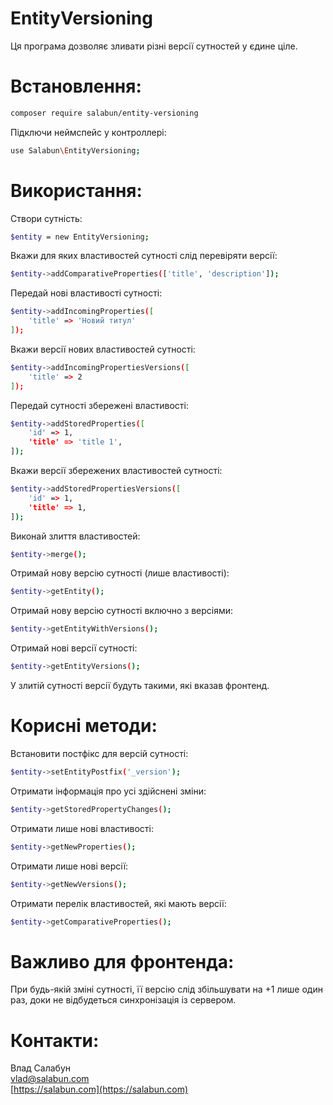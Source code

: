 # EntityVersioning
Ця програма дозволяє зливати різні версії сутностей у єдине ціле.
# Встановлення:
```sh
composer require salabun/entity-versioning
```
Підключи неймспейс у контроллері:
```sh
use Salabun\EntityVersioning;
```
# Використання:
Створи сутність:
```sh
$entity = new EntityVersioning;
```
Вкажи для яких властивостей сутності слід перевіряти версії:
```sh
$entity->addComparativeProperties(['title', 'description']);
```
Передай нові властивості сутності:
```sh
$entity->addIncomingProperties([
    'title' => 'Новий титул'
]);
```
Вкажи версії нових властивостей сутності:
```sh
$entity->addIncomingPropertiesVersions([
    'title' => 2
]);
```

Передай сутності збережені властивості:
```sh
$entity->addStoredProperties([
    'id' => 1,
    'title' => 'title 1',
]);
```
Вкажи версії збережених властивостей сутності:
```sh
$entity->addStoredPropertiesVersions([
    'id' => 1,
    'title' => 1,
]);
```
Виконай злиття властивостей:
```sh
$entity->merge();
```
Отримай нову версію сутності (лише властивості):
```sh
$entity->getEntity();
```
Отримай нову версію сутності включно з версіями:
```sh
$entity->getEntityWithVersions();
```
Отримай нові версії сутності:
```sh
$entity->getEntityVersions();
```

У злитій сутності версії будуть такими, які вказав фронтенд.
 
# Корисні методи:   
Встановити постфікс для версій сутності:
```sh
$entity->setEntityPostfix('_version');
```
Отримати інформація про усі здійснені зміни:
```sh
$entity->getStoredPropertyChanges();
```
Отримати лише нові властивості:
```sh
$entity->getNewProperties();
```
Отримати лише нові версії:
```sh
$entity->getNewVersions();
```
Отримати перелік властивостей, які мають версії:
```sh
$entity->getComparativeProperties();
```


# Важливо для фронтенда:   
При будь-якій зміні сутності, її версію слід збільшувати на +1 лише один раз, доки не відбудеться синхронізація із сервером.


# Контакти:
Влад Салабун  
vlad@salabun.com  
[https://salabun.com](https://salabun.com)
